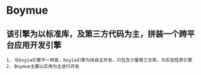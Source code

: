 # Boymue

## 该引擎为以标准库，及第三方代码为主，拼装一个跨平台应用开发引擎
```
1. 与boyia引擎不一样是，boyia引擎为纯自主开发，只包含少量第三方库，为实验性质引擎
2. Boymue主要以实用为主进行开发
```
